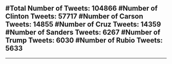 #Total Number of Tweets: 104866 
#Number of Clinton Tweets: 57717
#Number of Carson Tweets: 14855
#Number of Cruz Tweets: 14359
#Number of Sanders Tweets: 6267
#Number of Trump Tweets: 6030
#Number of Rubio Tweets: 5633
---
---
